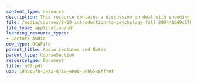 ```yaml
---
content_type: resource
description: This resource contains a discussion on deal with encoding.
file: /media/courses/9-00-introduction-to-psychology-fall-2004/1dd9c5fb3ea2d719e98b60bb58eff79f_h07.pdf
file_type: application/pdf
learning_resource_types:
- Lecture Audio
ocw_type: OCWFile
parent_title: Audio Lectures and Notes
parent_type: CourseSection
resourcetype: Document
title: h07.pdf
uid: 1dd9c5fb-3ea2-d719-e98b-60bb58eff79f
---
```

